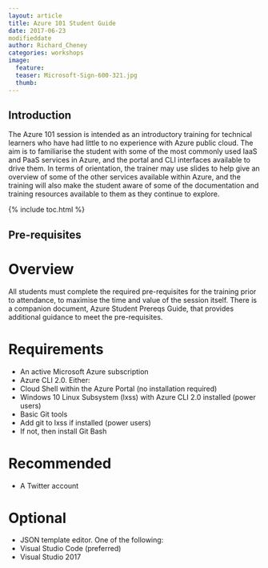 ```yaml
---
layout: article
title: Azure 101 Student Guide
date: 2017-06-23
modifieddate
author: Richard_Cheney
categories: workshops
image:
  feature: 
  teaser: Microsoft-Sign-600-321.jpg
  thumb: 
---
```



## Introduction

The Azure 101 session is intended as an introductory training for technical learners who have had little to no experience with Azure public cloud. The aim is to familiarise the student with some of the most commonly used IaaS and PaaS services in Azure, and the portal and CLI interfaces available to drive them. In terms of orientation, the trainer may use slides to help give an overview of some of the other services available within Azure, and the training will also make the student aware of some of the documentation and training resources available to them as they continue to explore.

{% include toc.html %}

## Pre-requisites

# Overview
All students must complete the required pre-requisites for the training prior to attendance, to maximise the time and value of the session itself. There is a companion document, Azure Student Prereqs Guide, that provides additional guidance to meet the pre-requisites.

# Requirements

*	An active Microsoft Azure subscription
*	Azure CLI 2.0.  Either:
  *	Cloud Shell within the Azure Portal (no installation required)
  * Windows 10 Linux Subsystem (lxss) with Azure CLI 2.0 installed (power users)
*	Basic Git tools
  * Add git to lxss if installed (power users)
  * If not, then install Git Bash

# Recommended

* A Twitter account

# Optional

*	JSON template editor.  One of the following:
  * Visual Studio Code (preferred)
  * Visual Studio 2017
